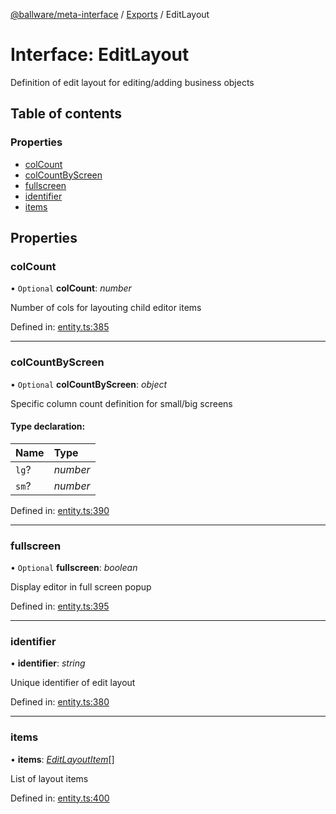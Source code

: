 [@ballware/meta-interface](../README.md) / [Exports](../modules.md) / EditLayout

# Interface: EditLayout

Definition of edit layout for editing/adding business objects

## Table of contents

### Properties

- [colCount](editlayout.md#colcount)
- [colCountByScreen](editlayout.md#colcountbyscreen)
- [fullscreen](editlayout.md#fullscreen)
- [identifier](editlayout.md#identifier)
- [items](editlayout.md#items)

## Properties

### colCount

• `Optional` **colCount**: *number*

Number of cols for layouting child editor items

Defined in: [entity.ts:385](https://github.com/ballware/ballware-client/blob/37e08ea/packages/meta-interface/src/entity.ts#L385)

___

### colCountByScreen

• `Optional` **colCountByScreen**: *object*

Specific column count definition for small/big screens

#### Type declaration:

Name | Type |
:------ | :------ |
`lg`? | *number* |
`sm`? | *number* |

Defined in: [entity.ts:390](https://github.com/ballware/ballware-client/blob/37e08ea/packages/meta-interface/src/entity.ts#L390)

___

### fullscreen

• `Optional` **fullscreen**: *boolean*

Display editor in full screen popup

Defined in: [entity.ts:395](https://github.com/ballware/ballware-client/blob/37e08ea/packages/meta-interface/src/entity.ts#L395)

___

### identifier

• **identifier**: *string*

Unique identifier of edit layout

Defined in: [entity.ts:380](https://github.com/ballware/ballware-client/blob/37e08ea/packages/meta-interface/src/entity.ts#L380)

___

### items

• **items**: [*EditLayoutItem*](editlayoutitem.md)[]

List of layout items

Defined in: [entity.ts:400](https://github.com/ballware/ballware-client/blob/37e08ea/packages/meta-interface/src/entity.ts#L400)
